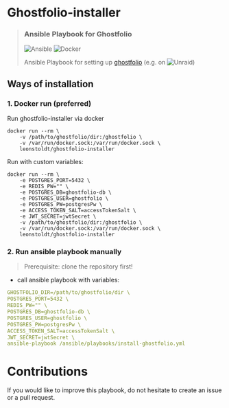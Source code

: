# Ghostfolio-installer
> ### Ansible Playbook for Ghostfolio
> ![Ansible](https://img.shields.io/badge/ansible-%231A1918.svg?style=for-the-badge&logo=ansible&logoColor=white)
> ![Docker](https://img.shields.io/badge/docker-%230db7ed.svg?style=for-the-badge&logo=docker&logoColor=white)
> 
> Ansible Playbook for setting up [ghostfolio](https://ghostfol.io/) (e.g. on ![Unraid](https://img.shields.io/badge/unraid-%23F15A2C.svg?style=for-the-badge&logo=unraid&logoColor=white))

## Ways of installation

### 1. Docker run (preferred)
Run ghostfolio-installer via docker
```shell
docker run --rm \
    -v /path/to/ghostfolio/dir:/ghostfolio \
    -v /var/run/docker.sock:/var/run/docker.sock \
    leonstoldt/ghostfolio-installer
```

Run with custom variables:
```shell
docker run --rm \
    -e POSTGRES_PORT=5432 \
    -e REDIS_PW="" \
    -e POSTGRES_DB=ghostfolio-db \
    -e POSTGRES_USER=ghostfolio \
    -e POSTGRES_PW=postgresPw \
    -e ACCESS_TOKEN_SALT=accessTokenSalt \
    -e JWT_SECRET=jwtSecret \
    -v /path/to/ghostfolio/dir:/ghostfolio \
    -v /var/run/docker.sock:/var/run/docker.sock \
    leonstoldt/ghostfolio-installer
```

### 2. Run ansible playbook manually
> Prerequisite: clone the repository first!

- call ansible playbook with variables:
``` yaml
GHOSTFOLIO_DIR=/path/to/ghostfolio/dir \
POSTGRES_PORT=5432 \
REDIS_PW="" \
POSTGRES_DB=ghostfolio-db \
POSTGRES_USER=ghostfolio \
POSTGRES_PW=postgresPw \
ACCESS_TOKEN_SALT=accessTokenSalt \
JWT_SECRET=jwtSecret \
ansible-playbook /ansible/playbooks/install-ghostfolio.yml
```

# Contributions
If you would like to improve this playbook, do not hesitate to create an issue or a pull request.